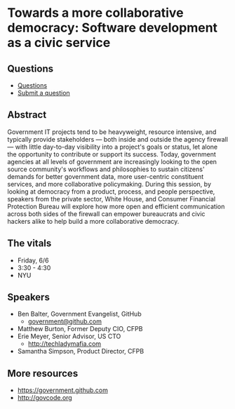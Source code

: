 # Towards a more collaborative democracy: Software development as a civic service

## Questions

* [Questions](https://github.com/pdf14/questions/issues)
* [Submit a question](https://github.com/pdf14/questions/issues)

## Abstract 

Government IT projects tend to be heavyweight, resource intensive, and typically provide stakeholders — both inside and outside the agency firewall — with little day-to-day visibility into a project's goals or status, let alone the opportunity to contribute or support its success. Today, government agencies at all levels of government are increasingly looking to the open source community's workflows and philosophies to sustain citizens' demands for better government data, more user-centric constituent services, and more collaborative policymaking. During this session, by looking at democracy from a product, process, and people perspective, speakers from the private sector, White House, and Consumer Financial Protection Bureau will explore how more open and efficient communication across both sides of the firewall can empower bureaucrats and civic hackers alike to help build a more collaborative democracy.

## The vitals

* Friday, 6/6 
* 3:30 - 4:30
* NYU
 
## Speakers
 
* Ben Balter, Government Evangelist, GitHub
    * government@github.com
* Matthew Burton, Former Deputy CIO, CFPB
* Erie Meyer, Senior Advisor, US CTO
    * http://techladymafia.com
* Samantha Simpson, Product Director, CFPB

## More resources

* https://government.github.com
* http://govcode.org
